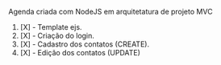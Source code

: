 Agenda criada com NodeJS em arquitetatura de projeto MVC

1. [X] - Template ejs.
1. [X] - Criação do login.
1. [X] - Cadastro dos contatos (CREATE).
1. [X] - Edição dos contatos (UPDATE)
